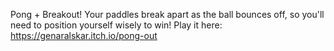Pong + Breakout! Your paddles break apart as the ball bounces off, so you'll need to position yourself wisely to win!
Play it here: https://genaralskar.itch.io/pong-out
